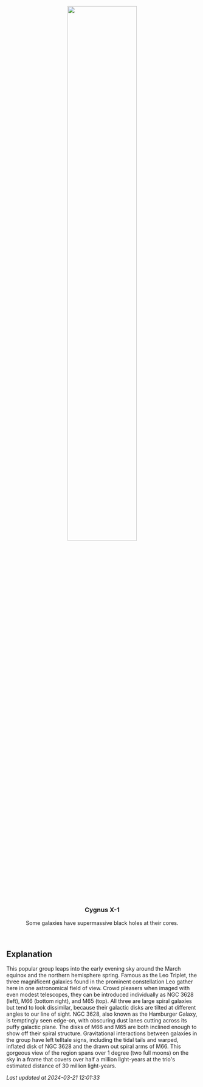<p align='center'>
    <img src='https://apod.nasa.gov/apod/image/2403/leotripletasi294large1024.jpg' width='60%' />
    <h3 align="center">Cygnus X-1</h3>
    <p align="center">Some galaxies have supermassive black holes at their cores.</p>
</p>
<br/>

Explanation
--
This popular group leaps into the early evening sky around the March equinox and the northern hemisphere spring.  Famous as the Leo Triplet, the three magnificent galaxies found in the prominent constellation Leo gather here in one astronomical field of view. Crowd pleasers when imaged with even modest telescopes, they can be introduced individually as NGC 3628 (left), M66 (bottom right), and M65 (top). All three are large spiral galaxies but tend to look dissimilar, because their galactic disks are tilted at different angles to our line of sight. NGC 3628, also known as the Hamburger Galaxy, is temptingly seen edge-on, with obscuring dust lanes cutting across its puffy galactic plane. The disks of M66 and M65 are both inclined enough to show off their spiral structure.  Gravitational interactions between galaxies in the group have left telltale signs, including the tidal tails and warped, inflated disk of NGC 3628 and the drawn out spiral arms of M66. This gorgeous view of the region spans over 1 degree (two full moons) on the sky in a frame that covers over half a million light-years at the trio's estimated distance of 30 million light-years.


*Last updated at 2024-03-21 12:01:33*
